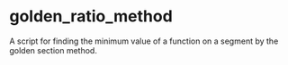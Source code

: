 # golden_ratio_method
A script for finding the minimum value of a function on a segment by the golden section method.
